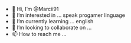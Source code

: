 - 👋 Hi, I’m @Marcii91
- 👀 I’m interested in ... speak progamer linguage
- 🌱 I’m currently learning ... english
- 💞️ I’m looking to collaborate on ... 
- 📫 How to reach me ...

<!---
Marcii91/Marcii91 is a ✨ special ✨ repository because its `README.md` (this file) appears on your GitHub profile.
You can click the Preview link to take a look at your changes.
--->
